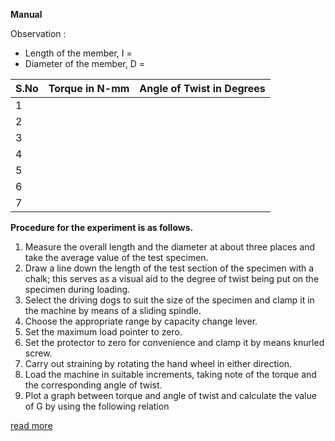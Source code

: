 **Manual**

Observation :

   - Length of the member, I =
   - Diameter of the member, D =


| S.No  | Torque in N-mm 	  | Angle of Twist in Degrees  |   
|-------|-------------------------|----------------------------| 
| 1  |   |   |   
| 2  |   |   |   
| 3  |   |   |   
| 4  |   |   |
| 5  |   |   |
| 6  |   |   |
| 7  |   |   |

**Procedure for the experiment is as follows.**

1. Measure the overall length and the diameter at about three places and take the average value of the test specimen.
2. Draw a line down the length of the test section of the specimen with a chalk; this serves as a visual aid to the degree of twist being put on the specimen during loading.
3. Select the driving dogs to suit the size of the specimen and clamp it in the machine by means of a sliding spindle.
4. Choose the appropriate range by capacity change lever.
5. Set the maximum load pointer to zero.
6. Set the protector to zero for convenience and clamp it by means knurled screw.
7. Carry out straining by rotating the hand wheel in either direction.
8. Load the machine in suitable increments, taking note of the torque and the corresponding angle of twist.
9. Plot a graph between torque and angle of twist and calculate the value of G by using the following relation

<a href="docs/Exp-4-Torsion-test.pdf">read more</a> 

